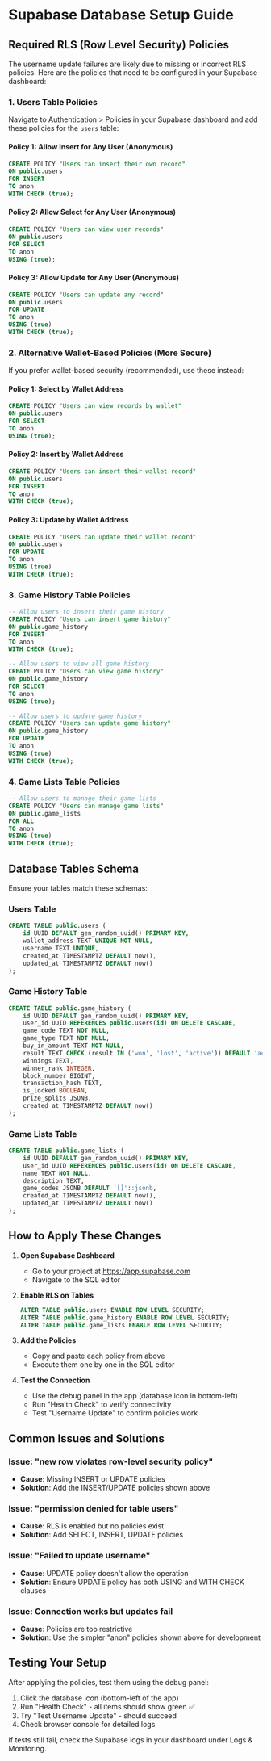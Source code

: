 # Supabase Database Setup Guide

## Required RLS (Row Level Security) Policies

The username update failures are likely due to missing or incorrect RLS policies. Here are the policies that need to be configured in your Supabase dashboard:

### 1. Users Table Policies

Navigate to Authentication > Policies in your Supabase dashboard and add these policies for the `users` table:

#### Policy 1: Allow Insert for Any User (Anonymous)
```sql
CREATE POLICY "Users can insert their own record"
ON public.users
FOR INSERT
TO anon
WITH CHECK (true);
```

#### Policy 2: Allow Select for Any User (Anonymous)
```sql
CREATE POLICY "Users can view user records"
ON public.users
FOR SELECT
TO anon
USING (true);
```

#### Policy 3: Allow Update for Any User (Anonymous)
```sql
CREATE POLICY "Users can update any record"
ON public.users
FOR UPDATE
TO anon
USING (true)
WITH CHECK (true);
```

### 2. Alternative Wallet-Based Policies (More Secure)

If you prefer wallet-based security (recommended), use these instead:

#### Policy 1: Select by Wallet Address
```sql
CREATE POLICY "Users can view records by wallet"
ON public.users
FOR SELECT
TO anon
USING (true);
```

#### Policy 2: Insert by Wallet Address
```sql
CREATE POLICY "Users can insert their wallet record"
ON public.users
FOR INSERT
TO anon
WITH CHECK (true);
```

#### Policy 3: Update by Wallet Address
```sql
CREATE POLICY "Users can update their wallet record"
ON public.users
FOR UPDATE
TO anon
USING (true)
WITH CHECK (true);
```

### 3. Game History Table Policies

```sql
-- Allow users to insert their game history
CREATE POLICY "Users can insert game history"
ON public.game_history
FOR INSERT
TO anon
WITH CHECK (true);

-- Allow users to view all game history
CREATE POLICY "Users can view game history"
ON public.game_history
FOR SELECT
TO anon
USING (true);

-- Allow users to update game history
CREATE POLICY "Users can update game history"
ON public.game_history
FOR UPDATE
TO anon
USING (true)
WITH CHECK (true);
```

### 4. Game Lists Table Policies

```sql
-- Allow users to manage their game lists
CREATE POLICY "Users can manage game lists"
ON public.game_lists
FOR ALL
TO anon
USING (true)
WITH CHECK (true);
```

## Database Tables Schema

Ensure your tables match these schemas:

### Users Table
```sql
CREATE TABLE public.users (
    id UUID DEFAULT gen_random_uuid() PRIMARY KEY,
    wallet_address TEXT UNIQUE NOT NULL,
    username TEXT UNIQUE,
    created_at TIMESTAMPTZ DEFAULT now(),
    updated_at TIMESTAMPTZ DEFAULT now()
);
```

### Game History Table
```sql
CREATE TABLE public.game_history (
    id UUID DEFAULT gen_random_uuid() PRIMARY KEY,
    user_id UUID REFERENCES public.users(id) ON DELETE CASCADE,
    game_code TEXT NOT NULL,
    game_type TEXT NOT NULL,
    buy_in_amount TEXT NOT NULL,
    result TEXT CHECK (result IN ('won', 'lost', 'active')) DEFAULT 'active',
    winnings TEXT,
    winner_rank INTEGER,
    block_number BIGINT,
    transaction_hash TEXT,
    is_locked BOOLEAN,
    prize_splits JSONB,
    created_at TIMESTAMPTZ DEFAULT now()
);
```

### Game Lists Table
```sql
CREATE TABLE public.game_lists (
    id UUID DEFAULT gen_random_uuid() PRIMARY KEY,
    user_id UUID REFERENCES public.users(id) ON DELETE CASCADE,
    name TEXT NOT NULL,
    description TEXT,
    game_codes JSONB DEFAULT '[]'::jsonb,
    created_at TIMESTAMPTZ DEFAULT now(),
    updated_at TIMESTAMPTZ DEFAULT now()
);
```

## How to Apply These Changes

1. **Open Supabase Dashboard**
   - Go to your project at https://app.supabase.com
   - Navigate to the SQL editor

2. **Enable RLS on Tables**
   ```sql
   ALTER TABLE public.users ENABLE ROW LEVEL SECURITY;
   ALTER TABLE public.game_history ENABLE ROW LEVEL SECURITY;
   ALTER TABLE public.game_lists ENABLE ROW LEVEL SECURITY;
   ```

3. **Add the Policies**
   - Copy and paste each policy from above
   - Execute them one by one in the SQL editor

4. **Test the Connection**
   - Use the debug panel in the app (database icon in bottom-left)
   - Run "Health Check" to verify connectivity
   - Test "Username Update" to confirm policies work

## Common Issues and Solutions

### Issue: "new row violates row-level security policy"
- **Cause**: Missing INSERT or UPDATE policies
- **Solution**: Add the INSERT/UPDATE policies shown above

### Issue: "permission denied for table users"
- **Cause**: RLS is enabled but no policies exist
- **Solution**: Add SELECT, INSERT, UPDATE policies

### Issue: "Failed to update username"
- **Cause**: UPDATE policy doesn't allow the operation
- **Solution**: Ensure UPDATE policy has both USING and WITH CHECK clauses

### Issue: Connection works but updates fail
- **Cause**: Policies are too restrictive
- **Solution**: Use the simpler "anon" policies shown above for development

## Testing Your Setup

After applying the policies, test them using the debug panel:

1. Click the database icon (bottom-left of the app)
2. Run "Health Check" - all items should show green ✅
3. Try "Test Username Update" - should succeed
4. Check browser console for detailed logs

If tests still fail, check the Supabase logs in your dashboard under Logs & Monitoring.
